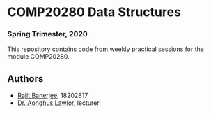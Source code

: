 # COMP20280 Data Structures 
### Spring Trimester, 2020
This repository contains code from weekly practical sessions for the module COMP20280.

## Authors
* [Rajit Banerjee](https://github.com/rajitbanerjee), 18202817
* [Dr. Aonghus Lawlor](https://github.com/aonghus), lecturer




